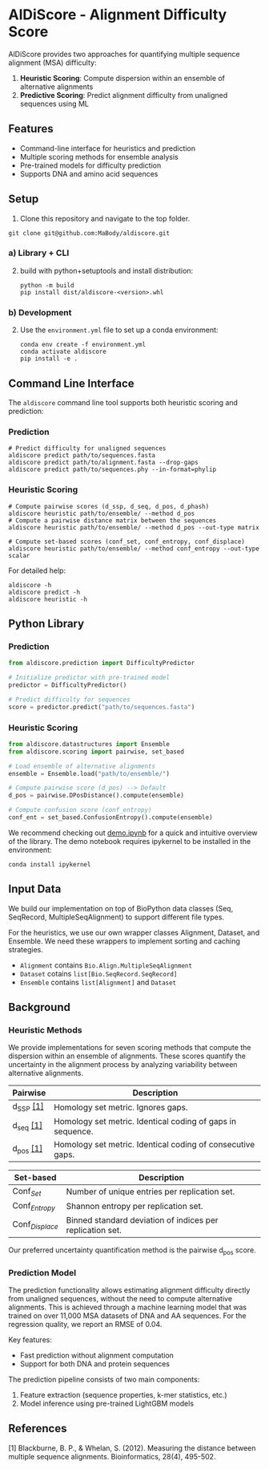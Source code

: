 # AlDiScore - Alignment Difficulty Score

AlDiScore provides two approaches for quantifying multiple sequence alignment (MSA) difficulty:

1. **Heuristic Scoring**: Compute dispersion within an ensemble of alternative alignments
2. **Predictive Scoring**: Predict alignment difficulty from unaligned sequences using ML

## Features

- Command-line interface for heuristics and prediction
- Multiple scoring methods for ensemble analysis
- Pre-trained models for difficulty prediction
- Supports DNA and amino acid sequences

## Setup 
1. Clone this repository and navigate to the top folder.
```shell
git clone git@github.com:MaBody/aldiscore.git
```


### a) Library + CLI 

2. build with python+setuptools and install distribution:
   ```shell
   python -m build
   pip install dist/aldiscore-<version>.whl
   ```
### b) Development

2. Use the `environment.yml` file to set up a conda environment:
   ```shell
   conda env create -f environment.yml
   conda activate aldiscore
   pip install -e .
   ```

## Command Line Interface

The `aldiscore` command line tool supports both heuristic scoring and prediction:


### Prediction
```shell
# Predict difficulty for unaligned sequences
aldiscore predict path/to/sequences.fasta
aldiscore predict path/to/alignment.fasta --drop-gaps
aldiscore predict path/to/sequences.phy --in-format=phylip

```

### Heuristic Scoring
```shell
# Compute pairwise scores (d_ssp, d_seq, d_pos, d_phash)
aldiscore heuristic path/to/ensemble/ --method d_pos
# Compute a pairwise distance matrix between the sequences
aldiscore heuristic path/to/ensemble/ --method d_pos --out-type matrix

# Compute set-based scores (conf_set, conf_entropy, conf_displace)
aldiscore heuristic path/to/ensemble/ --method conf_entropy --out-type scalar
```

For detailed help:
```shell
aldiscore -h
aldiscore predict -h
aldiscore heuristic -h
```

## Python Library
### Prediction
```python
from aldiscore.prediction import DifficultyPredictor

# Initialize predictor with pre-trained model
predictor = DifficultyPredictor()

# Predict difficulty for sequences
score = predictor.predict("path/to/sequences.fasta")
```

### Heuristic Scoring
```python
from aldiscore.datastructures import Ensemble
from aldiscore.scoring import pairwise, set_based

# Load ensemble of alternative alignments
ensemble = Ensemble.load("path/to/ensemble/")

# Compute pairwise score (d_pos) --> Default
d_pos = pairwise.DPosDistance().compute(ensemble)

# Compute confusion score (conf_entropy)
conf_ent = set_based.ConfusionEntropy().compute(ensemble)
```

We recommend checking out [demo.ipynb](demo/demo.ipynb) for a quick and intuitive overview of the library. The demo notebook requires ipykernel to be installed in the environment:

```shell
conda install ipykernel
```

## Input Data

We build our implementation on top of BioPython data classes (Seq, SeqRecord, MultipleSeqAlignment) to support different file types. 

For the heuristics, we use our own wrapper classes Alignment, Dataset, and Ensemble. We need these wrappers to implement sorting and caching strategies.

- `Alignment` contains `Bio.Align.MultipleSeqAlignment`
- `Dataset` cotains `list[Bio.SeqRecord.SeqRecord]`
- `Ensemble` contains `list[Alignment]` and `Dataset`

## Background

### Heuristic Methods

We provide implementations for seven scoring methods that compute the dispersion within an ensemble of alignments.
These scores quantify the uncertainty in the alignment process by analyzing variability between alternative alignments.

| Pairwise                          | Description                                                |
| --------------------------------- | ---------------------------------------------------------- |
| $\text{d}_{\text{SSP}}$ [[1]](#1) | Homology set metric. Ignores gaps.                         |
| $\text{d}_{\text{seq}}$ [[1]](#1) | Homology set metric. Identical coding of gaps in sequence. |
| $\text{d}_{\text{pos}}$ [[1]](#1) | Homology set metric. Identical coding of consecutive gaps. |

| Set-based                | Description                                               |
| ------------------------ | --------------------------------------------------------- |
| $\text{Conf}_{Set}$      | Number of unique entries per replication set.             |
| $\text{Conf}_{Entropy}$  | Shannon entropy per replication set.                      |
| $\text{Conf}_{Displace}$ | Binned standard deviation of indices per replication set. |

Our preferred uncertainty quantification method is the pairwise $\text{d}_{\text{pos}}$ score.

### Prediction Model

The prediction functionality allows estimating alignment difficulty directly from unaligned sequences, without the need to compute alternative alignments. This is achieved through a machine learning model that was trained on over 11,000 MSA datasets of DNA and AA sequences. For the regression quality, we report an RMSE of 0.04.

Key features:
- Fast prediction without alignment computation
- Support for both DNA and protein sequences

The prediction pipeline consists of two main components:
1. Feature extraction (sequence properties, k-mer statistics, etc.)
2. Model inference using pre-trained LightGBM models



## References

<a id="1">[1]</a>
Blackburne, B. P., & Whelan, S. (2012).
Measuring the distance between multiple sequence alignments.
Bioinformatics, 28(4), 495-502.
